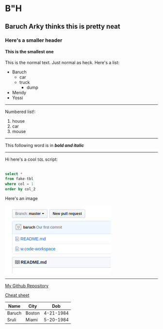 # B"H

## Baruch Arky thinks this is pretty neat

### Here's a smaller header 

#### This is the smallest one

This is the normal text. Just normal as heck. Here's a list:
- Baruch
   - car
   - truck
       - dump
- Mendy
- Yossi

---

Numbered list!:
1. house
2. car
3. mouse

---

This following word is in ***bold and italic***

---

Hi here's a cool `SQL` script:

```sql

select *
from fake-tbl
where col = 1
order by col_2

```

Here's an image

![bam](Screenshot.png)

---

[My Github Repository](https://github.com/barucharky/coding_deep_dive)

[Cheat sheet](https://github.com/adam-p/markdown-here/wiki/Markdown-Cheatsheet)

| Name  | City  | Dob |
|---|---|---|
| Baruch  | Boston  | 4-21-1984 |
| Sruli | Miami | 5-20-1984 |
